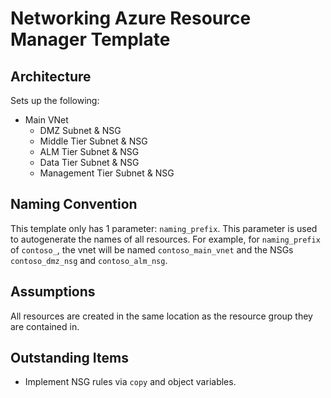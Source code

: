 # Networking Azure Resource Manager Template

## Architecture
Sets up the following:
* Main VNet
  * DMZ Subnet & NSG
  * Middle Tier Subnet & NSG
  * ALM Tier Subnet & NSG
  * Data Tier Subnet & NSG
  * Management Tier Subnet & NSG

## Naming Convention
This template only has 1 parameter: `naming_prefix`. This parameter is used to autogenerate the names of all resources. For example, for `naming_prefix` of `contoso_`, the vnet will be named `contoso_main_vnet` and the NSGs `contoso_dmz_nsg` and `contoso_alm_nsg`.

## Assumptions
All resources are created in the same location as the resource group they are contained in.

## Outstanding Items
* Implement NSG rules via `copy` and object variables.